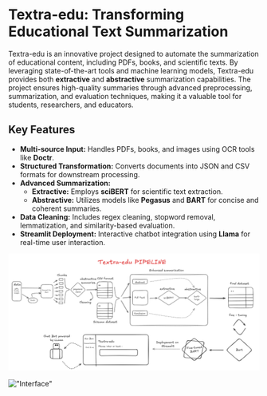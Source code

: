 # Textra-edu: Transforming Educational Text Summarization

Textra-edu is an innovative project designed to automate the summarization of educational content, including PDFs, books, and scientific texts. By leveraging state-of-the-art tools and machine learning models, Textra-edu provides both **extractive** and **abstractive** summarization capabilities. The project ensures high-quality summaries through advanced preprocessing, summarization, and evaluation techniques, making it a valuable tool for students, researchers, and educators.

## Key Features

* **Multi-source Input:** Handles PDFs, books, and images using OCR tools like **Doctr**.
* **Structured Transformation:** Converts documents into JSON and CSV formats for downstream processing.
* **Advanced Summarization:**
    * **Extractive:** Employs **sciBERT** for scientific text extraction.
    * **Abstractive:** Utilizes models like **Pegasus** and **BART** for concise and coherent summaries.
* **Data Cleaning:** Includes regex cleaning, stopword removal, lemmatization, and similarity-based evaluation.
* **Streamlit Deployment:** Interactive chatbot integration using **Llama** for real-time user interaction.

!["Textra-edu Pipeline"](pipeline.png) 

!["Interface"](/home/yassine/Textra-edu-new/source/_static/interface.png)
